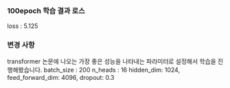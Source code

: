 ### 100epoch 학습 결과 로스

loss : 5.125

### 변경 사항

transformer 논문에 나오는 가장 좋은 성능을 나타내는 파라미터로 설정해서 학습을 진행해봤습니다.
batch_size : 200
n_heads : 16
hidden_dim: 1024,
feed_forward_dim: 4096,
dropout: 0.3
